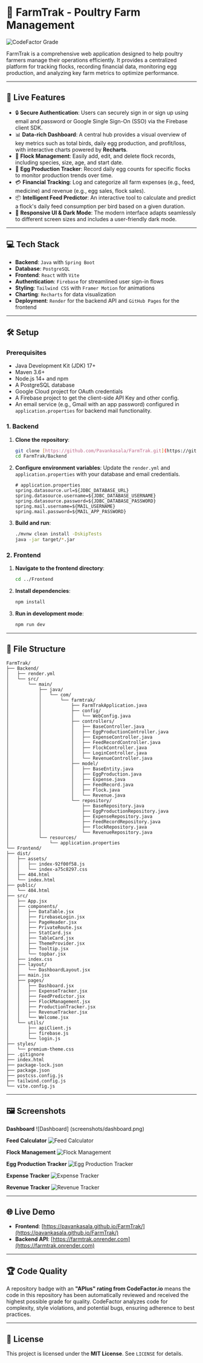 # 🌾 FarmTrak - Poultry Farm Management

![CodeFactor Grade](https://www.codefactor.io/repository/github/pavankasala/farmtrak/badge/)

FarmTrak is a comprehensive web application designed to help poultry farmers manage their operations efficiently. It provides a centralized platform for tracking flocks, recording financial data, monitoring egg production, and analyzing key farm metrics to optimize performance.

---

## 🚀 Live Features

* 🔒 **Secure Authentication**: Users can securely sign in or sign up using email and password or Google Single Sign-On (SSO) via the Firebase client SDK.
* 📊 **Data-rich Dashboard**: A central hub provides a visual overview of key metrics such as total birds, daily egg production, and profit/loss, with interactive charts powered by **Recharts**.
* 🦉 **Flock Management**: Easily add, edit, and delete flock records, including species, size, age, and start date.
* 🥚 **Egg Production Tracker**: Record daily egg counts for specific flocks to monitor production trends over time.
* 💳 **Financial Tracking**: Log and categorize all farm expenses (e.g., feed, medicine) and revenue (e.g., egg sales, flock sales).
* 📦 **Intelligent Feed Predictor**: An interactive tool to calculate and predict a flock's daily feed consumption per bird based on a given duration.
* 🌄 **Responsive UI & Dark Mode**: The modern interface adapts seamlessly to different screen sizes and includes a user-friendly dark mode.

---

## 💻 Tech Stack

* **Backend**: `Java` with `Spring Boot`
* **Database**: `PostgreSQL`
* **Frontend**: `React` with `Vite`
* **Authentication**: `Firebase` for streamlined user sign-in flows
* **Styling**: `Tailwind CSS` with `Framer Motion` for animations
* **Charting**: `Recharts` for data visualization
* **Deployment**: `Render` for the backend API and `GitHub Pages` for the frontend

---

## 🛠️ Setup

### Prerequisites
-   Java Development Kit (JDK) 17+
-   Maven 3.6+
-   Node.js 14+ and npm
-   A PostgreSQL database
-   Google Cloud project for OAuth credentials
-   A Firebase project to get the client-side API Key and other config.
-   An email service (e.g., Gmail with an app password) configured in `application.properties` for backend mail functionality.

### 1. Backend

1.  **Clone the repository**:
    ```sh
    git clone [https://github.com/Pavankasala/FarmTrak.git](https://github.com/Pavankasala/FarmTrak.git)
    cd FarmTrak/Backend
    ```

2.  **Configure environment variables**:
    Update the `render.yml` and `application.properties` with your database and email credentials.
    ```properties
    # application.properties
    spring.datasource.url=${JDBC_DATABASE_URL}
    spring.datasource.username=${JDBC_DATABASE_USERNAME}
    spring.datasource.password=${JDBC_DATABASE_PASSWORD}
    spring.mail.username=${MAIL_USERNAME}
    spring.mail.password=${MAIL_APP_PASSWORD}
    ```

3.  **Build and run**:
    ```sh
    ./mvnw clean install -DskipTests
    java -jar target/*.jar
    ```

### 2. Frontend

1.  **Navigate to the frontend directory**:
    ```sh
    cd ../Frontend
    ```

2.  **Install dependencies**:
    ```sh
    npm install
    ```

3.  **Run in development mode**:
    ```sh
    npm run dev
    ```

---

## 📁 File Structure
    FarmTrak/
    ├── Backend/
    │   ├── render.yml
    │   └── src/
    │       └── main/
    │           ├── java/
    │           │   └── com/
    │           │       └── farmtrak/
    │           │           ├── FarmTrakApplication.java
    │           │           ├── config/
    │           │           │   └── WebConfig.java
    │           │           ├── controllers/
    │           │           │   ├── BaseController.java
    │           │           │   ├── EggProductionController.java
    │           │           │   ├── ExpenseController.java
    │           │           │   ├── FeedRecordController.java
    │           │           │   ├── FlockController.java
    │           │           │   ├── LoginController.java
    │           │           │   └── RevenueController.java
    │           │           ├── model/
    │           │           │   ├── BaseEntity.java
    │           │           │   ├── EggProduction.java
    │           │           │   ├── Expense.java
    │           │           │   ├── FeedRecord.java
    │           │           │   ├── Flock.java
    │           │           │   └── Revenue.java
    │           │           └── repository/
    │           │               ├── BaseRepository.java
    │           │               ├── EggProductionRepository.java
    │           │               ├── ExpenseRepository.java
    │           │               ├── FeedRecordRepository.java
    │           │               ├── FlockRepository.java
    │           │               └── RevenueRepository.java
    │           └── resources/
    │               └── application.properties
    └── Frontend/
    ├── dist/
    │   ├── assets/
    │   │   ├── index-92f00f58.js
    │   │   └── index-a75c8297.css
    │   ├── 404.html
    │   └── index.html
    ├── public/
    │   └── 404.html
    ├── src/
    │   ├── App.jsx
    │   ├── components/
    │   │   ├── DataTable.jsx
    │   │   ├── FirebaseLogin.jsx
    │   │   ├── PageHeader.jsx
    │   │   ├── PrivateRoute.jsx
    │   │   ├── StatCard.jsx
    │   │   ├── TableCard.jsx
    │   │   ├── ThemeProvider.jsx
    │   │   ├── Tooltip.jsx
    │   │   └── topbar.jsx
    │   ├── index.css
    │   ├── layout/
    │   │   └── DashboardLayout.jsx
    │   ├── main.jsx
    │   ├── pages/
    │   │   ├── Dashboard.jsx
    │   │   ├── ExpenseTracker.jsx
    │   │   ├── FeedPredictor.jsx
    │   │   ├── FlockManagement.jsx
    │   │   ├── ProductionTracker.jsx
    │   │   ├── RevenueTracker.jsx
    │   │   └── Welcome.jsx
    │   └── utils/
    │       ├── apiClient.js
    │       ├── firebase.js
    │       └── login.js
    ├── styles/
    │   └── premium-theme.css
    ├── .gitignore
    ├── index.html
    ├── package-lock.json
    ├── package.json
    ├── postcss.config.js
    ├── tailwind.config.js
    └── vite.config.js

---

## 🖼️ Screenshots

**Dashboard**
![Dashboard] (screenshots/dashboard.png)

**Feed Calculator**
![Feed Calculator](screenshots/feed-predictor.png)

**Flock Management**
![Flock Management](screenshots/flock-management.png)

**Egg Production Tracker**
![Egg Production Tracker](screenshots/egg-production.png)

**Expense Tracker**
![Expense Tracker](screenshots/expense-tracker.png)

**Revenue Tracker**
![Revenue Tracker](screenshots/revenue-tracker.png)

---

## 🌐 Live Demo

-   **Frontend**: [https://pavankasala.github.io/FarmTrak/](https://pavankasala.github.io/FarmTrak/)
-   **Backend API**: [https://farmtrak.onrender.com](https://farmtrak.onrender.com)

---

## 🏆 Code Quality

A repository badge with an **"APlus" rating from CodeFactor.io** means the code in this repository has been automatically reviewed and received the highest possible grade for quality. CodeFactor analyzes code for complexity, style violations, and potential bugs, ensuring adherence to best practices.

---

## 📄 License

This project is licensed under the **MIT License**. See `LICENSE` for details.
